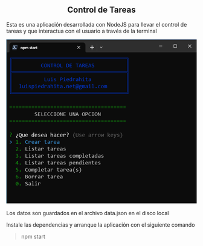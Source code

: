 
<h2 align="center">Control de Tareas</h2>

<p>Esta es una aplicación desarrollada con NodeJS para llevar el control de tareas y que interactua con el usuario a través de la terminal </p>

<div align="center">
<img src="captura.png" alt="Captura del menú principal" title="Captura del menú principal">
</div>

<p>Los datos son guardados en el archivo data.json en el disco local</p>

<p>Instale las dependencias y arranque la aplicación con el siguiente comando</p>

> npm start

